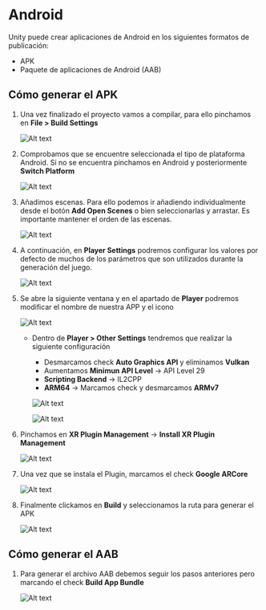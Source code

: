 # Android

Unity puede crear aplicaciones de Android en los siguientes formatos de publicación:
- APK
- Paquete de aplicaciones de Android (AAB)


## Cómo generar el APK

1. Una vez finalizado el proyecto vamos a compilar, para ello pinchamos en **File > Build Settings** 

    ![Alt text](../images/Build-settings.png)
    
2. Comprobamos que se encuentre seleccionada el tipo de plataforma Android. Si no se encuentra pinchamos en Android y posteriormente **Switch Platform** 
    
    ![Alt text](../images/switch-platform.png)

3. Añadimos escenas. Para ello podemos ir añadiendo individualmente desde el botón **Add Open Scenes** o bien seleccionarlas y arrastar. Es importante mantener el orden de las escenas.

     ![Alt text](../images/escenas.png)

4. A continuación, en **Player Settings** podremos configurar los valores por defecto de muchos de los parámetros que son utilizados durante la generación del juego.

    ![Alt text](../images/player-settings.png)

5. Se abre la siguiente ventana y en el apartado de **Player** podremos modificar el nombre de nuestra APP y el icono 

    ![Alt text](../images/nombre-app.png)

    - Dentro de **Player > Other Settings** tendremos que realizar la siguiente configuración
        - Desmarcamos check **Auto Graphics API** y eliminamos **Vulkan**
        - Aumentamos **Minimun API Level** -> API Level 29
        - **Scripting Backend** -> IL2CPP
        - **ARM64** -> Marcamos check y desmarcamos **ARMv7**

        ![Alt text](../images/other-config2.png)

        ![Alt text](../images/other-config.png)

6. Pinchamos en **XR Plugin Management** -> **Install XR Plugin Management**

    ![Alt text](../images/XR-plugin.png)

7. Una vez que se instala el Plugin, marcamos el check **Google ARCore**

    ![Alt text](../images/AR-Core.png)

8. Finalmente clickamos en **Build** y seleccionamos la ruta para generar el APK

    ![Alt text](../images/build.png)

## Cómo generar el AAB

1. Para generar el archivo AAB debemos seguir los pasos anteriores pero marcando el check **Build App Bundle**

    ![Alt text](../images/aab.png)